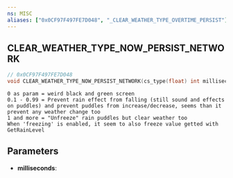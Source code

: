 ```yaml
---
ns: MISC
aliases: ["0x0CF97F497FE7D048", "_CLEAR_WEATHER_TYPE_OVERTIME_PERSIST"]
---
```

## CLEAR_WEATHER_TYPE_NOW_PERSIST_NETWORK

```c
// 0x0CF97F497FE7D048
void CLEAR_WEATHER_TYPE_NOW_PERSIST_NETWORK(cs_type(float) int milliseconds);
```

```
0 as param = weird black and green screen
0.1 - 0.99 = Prevent rain effect from falling (still sound and effects on puddles) and prevent puddles from increase/decrease, seems than it prevent any weather change too
1 and more = "Unfreeze" rain puddles but clear weather too
When 'freezing' is enabled, it seem to also freeze value getted with GetRainLevel
```

## Parameters
* **milliseconds**: 

